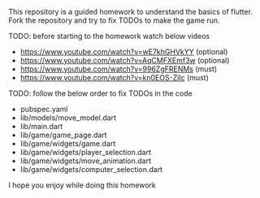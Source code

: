 This repository is a guided homework to understand the basics of flutter. Fork the repository and try to fix TODOs to make the game run.

TODO: before starting to the homework watch below videos
- https://www.youtube.com/watch?v=wE7khGHVkYY (optional)
- https://www.youtube.com/watch?v=AqCMFXEmf3w (optional)
- https://www.youtube.com/watch?v=996ZgFRENMs (must)
- https://www.youtube.com/watch?v=kn0EOS-ZiIc (must)

TODO: follow the below order to fix TODOs in the code
- pubspec.yaml
- lib/models/move_model.dart
- lib/main.dart
- lib/game/game_page.dart
- lib/game/widgets/game.dart
- lib/game/widgets/player_selection.dart
- lib/game/widgets/move_animation.dart
- lib/game/widgets/computer_selection.dart

I hope you enjoy while doing this homework
